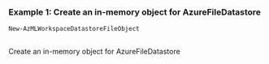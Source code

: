 ### Example 1: Create an in-memory object for AzureFileDatastore
```powershell
New-AzMLWorkspaceDatastoreFileObject
```

```output
```

Create an in-memory object for AzureFileDatastore